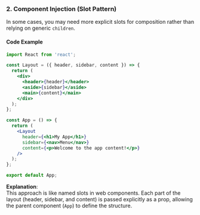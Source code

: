 
### 2. **Component Injection (Slot Pattern)**

In some cases, you may need more explicit slots for composition rather than relying on generic `children`.

#### Code Example

```jsx
import React from 'react';

const Layout = ({ header, sidebar, content }) => {
  return (
    <div>
      <header>{header}</header>
      <aside>{sidebar}</aside>
      <main>{content}</main>
    </div>
  );
};

const App = () => {
  return (
    <Layout
      header={<h1>My App</h1>}
      sidebar={<nav>Menu</nav>}
      content={<p>Welcome to the app content!</p>}
    />
  );
};

export default App;
```

**Explanation**:  
This approach is like named slots in web components. Each part of the layout (header, sidebar, and content) is passed explicitly as a prop, allowing the parent component (`App`) to define the structure.
